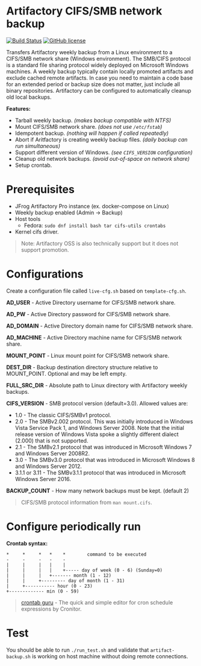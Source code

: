 # Artifactory CIFS/SMB network backup
[![Build Status](https://travis-ci.org/baxeno/artifactory-network-backup.svg?branch=master)](https://travis-ci.org/baxeno/artifactory-network-backup)
[![GitHub license](https://img.shields.io/badge/license-MIT-blue.svg)](https://github.com/baxeno/artifactory-network-backup/blob/master/LICENSE)

Transfers Artifactory weekly backup from a Linux environment to a CIFS/SMB network share (Windows environment).
The SMB/CIFS protocol is a standard file sharing protocol widely deployed on Microsoft Windows machines.
A weekly backup typically contain locally promoted artifacts and exclude cached remote artifacts.
In case you need to maintain a code base for an extended period or backup size does not matter, just include all binary repositories.
Artifactory can be configured to automatically cleanup old local backups.

**Features:**

- Tarball weekly backup. _(makes backup compatible with NTFS)_
- Mount CIFS/SMB network share. _(does not use `/etc/fstab`)_
- Idempotent backup. _(nothing will happen if called repeatedly)_
- Abort if Aritfactory is creating weekly backup files. _(daily backup can run simultaneous)_
- Support different version of Windows. _(see `CIFS_VERSION` configuration)_
- Cleanup old network backups. _(avoid out-of-space on network share)_
- Setup crontab.

# Prerequisites

- JFrog Artifactory Pro instance (ex. docker-compose on Linux)
- Weekly backup enabled (Admin -> Backup)
- Host tools
  - Fedora: `sudo dnf install bash tar cifs-utils crontabs`
- Kernel cifs driver.

> Note: Artifactory OSS is also technically support but it does not support promotion.

# Configurations

Create a configuration file called `live-cfg.sh` based on `template-cfg.sh`.

**AD_USER** - Active Directory username for CIFS/SMB network share.

**AD_PW** - Active Directory password for CIFS/SMB network share.

**AD_DOMAIN** - Active Directory domain name for CIFS/SMB network share.

**AD_MACHINE** - Active Directory machine name for CIFS/SMB network share.

**MOUNT_POINT** - Linux mount point for CIFS/SMB network share.

**DEST_DIR** - Backup destination directory structure relative to MOUNT_POINT. Optional and may be left empty.

**FULL_SRC_DIR** - Absolute path to Linux directory with Artifactory weekly backups.

**CIFS_VERSION** - SMB protocol version (default=3.0). Allowed values are:
  - 1.0 - The classic CIFS/SMBv1 protocol.
  - 2.0 - The SMBv2.002 protocol. This was initially introduced in Windows Vista Service Pack 1, and Windows Server 2008.
  Note that the initial release version of Windows Vista spoke a slightly different dialect (2.000) that is not supported.
  - 2.1 - The SMBv2.1 protocol that was introduced in Microsoft Windows 7 and Windows Server 2008R2.
  - 3.0 - The SMBv3.0 protocol that was introduced in Microsoft Windows 8 and Windows Server 2012.
  - 3.1.1 or 3.11 - The SMBv3.1.1 protocol that was introduced in Microsoft Windows Server 2016.

**BACKUP_COUNT** - How many network backups must be kept. (default 2)

> CIFS/SMB protocol information from `man mount.cifs`.

# Configure periodically run


**Crontab syntax:**

```
*     *     *   *    *        command to be executed
-     -     -   -    -
|     |     |   |    |
|     |     |   |    +----- day of week (0 - 6) (Sunday=0)
|     |     |   +------- month (1 - 12)
|     |     +--------- day of month (1 - 31)
|     +----------- hour (0 - 23)
+------------- min (0 - 59)
```

> [crontab guru](https://crontab.guru/) - The quick and simple editor for cron schedule expressions by Cronitor.

# Test

You should be able to run `./run_test.sh` and validate that `artifact-backup.sh` is working on host machine without doing remote connections.
